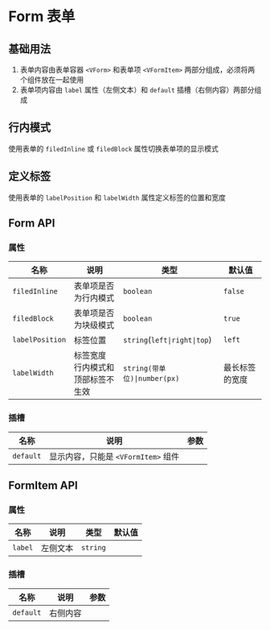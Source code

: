 # Form 表单

## 基础用法

1. 表单内容由表单容器 `<VForm>` 和表单项 `<VFormItem>` 两部分组成，必须将两个组件放在一起使用
2. 表单项内容由 `label` 属性（左侧文本）和 `default` 插槽（右侧内容）两部分组成

<preview path="./demos/basic.vue"></preview>

## 行内模式

使用表单的 `filedInline` 或 `filedBlock` 属性切换表单项的显示模式

<preview path="./demos/filed-display.vue"></preview>

## 定义标签

使用表单的 `labelPosition` 和 `labelWidth` 属性定义标签的位置和宽度

<preview path="./demos/label.vue"></preview>

## Form API

### 属性

| 名称            | 说明                                   | 类型                         | 默认值         |
| --------------- | -------------------------------------- | ---------------------------- | -------------- |
| `filedInline`   | 表单项是否为行内模式                   | `boolean`                    | `false`        |
| `filedBlock`    | 表单项是否为块级模式                   | `boolean`                    | `true`         |
| `labelPosition` | 标签位置                               | `string`(`left\|right\|top`) | `left`         |
| `labelWidth`    | 标签宽度 <br> 行内模式和顶部标签不生效 | `string(带单位)\|number(px)` | 最长标签的宽度 |

### 插槽

| 名称      | 说明                                | 参数 |
| --------- | ----------------------------------- | ---- |
| `default` | 显示内容，只能是 `<VFormItem>` 组件 |      |

## FormItem API

### 属性

| 名称    | 说明     | 类型     | 默认值 |
| ------- | -------- | -------- | ------ |
| `label` | 左侧文本 | `string` |        |

### 插槽

| 名称      | 说明     | 参数 |
| --------- | -------- | ---- |
| `default` | 右侧内容 |      |
